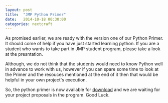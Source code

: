 ```yaml
---
layout: post
title:  "JMP Python Primer"
date:   2014-10-18 00:30:00
categories: nextcraft
---
```


As promised earlier, we are ready with the version one of our Python Primer. It should come of help if you have just started learning python. If you are a student who wants to take part in JMP student program, please take a look at the presntation.

Although, we do not think that the students would need to know Python well in advance to work with us, however if you can spare some time to look at the Primer and the resouces mentioned at the end of it then that would be helpful in your own project's execution.

So, the python primer is now available for [download][primer] and we are waiting for your project proposals in the program. Good Luck. 

[primer]: http://www.slideshare.net/ashish424242/python-programming-everydayish-examples
